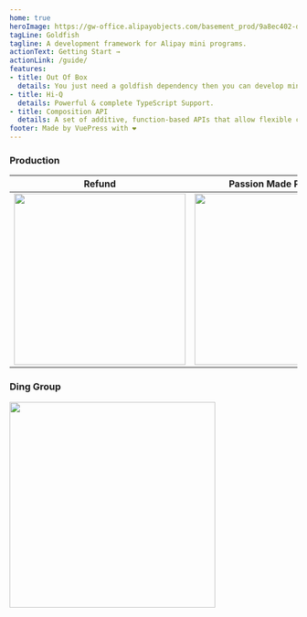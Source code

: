 ```yaml
---
home: true
heroImage: https://gw-office.alipayobjects.com/basement_prod/9a8ec402-d097-4258-af49-5e0ba1704f09.png
tagLine: Goldfish
tagline: A development framework for Alipay mini programs.
actionText: Getting Start →
actionLink: /guide/
features:
- title: Out Of Box
  details: You just need a goldfish dependency then you can develop mini app quickly.
- title: Hi-Q
  details: Powerful & complete TypeScript Support.
- title: Composition API
  details: A set of additive, function-based APIs that allow flexible composition of component logic.
footer: Made by VuePress with ❤️
---
```


### Production

| Refund | Passion Made Possible | Currency Exchange |
|-----------|--------|---------|
| <img width="300" src="https://gw.alipayobjects.com/mdn/rms_2ed70a/afts/img/A*feo9TbxUOSoAAAAAAAAAAABkARQnAQ" /> | <img width="300" src="https://gw.alipayobjects.com/mdn/rms_2ed70a/afts/img/A*UWjDSJiiOHQAAAAAAAAAAABkARQnAQ" /> | <img width="300" src="https://gw.alipayobjects.com/mdn/rms_2ed70a/afts/img/A*2DWaRqSFoi4AAAAAAAAAAABkARQnAQ" /> |

### Ding Group

<img width="360" src="https://gw.alipayobjects.com/mdn/rms_2ed70a/afts/img/A*4_zrQqffKgwAAAAAAAAAAABkARQnAQ" />
